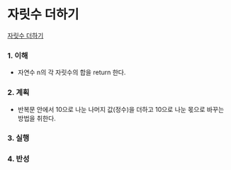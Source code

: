 # 자릿수 더하기

[자릿수 더하기](https://programmers.co.kr/learn/courses/30/lessons/12931)

### 1. 이해

- 자연수 n의 각 자릿수의 합을 return 한다.

### 2. 계획

- 반복문 안에서 10으로 나눈 나머지 값(정수)을 더하고 10으로 나눈 몫으로 바꾸는 방법을 취한다.

### 3. 실행

### 4. 반성
